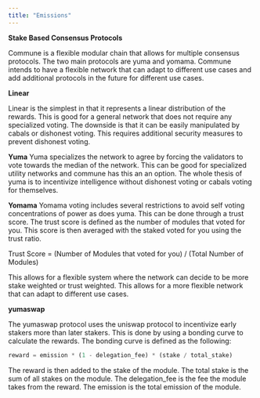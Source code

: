 ```yaml
---
title: "Emissions"
---
```

**Stake Based Consensus Protocols**

Commune is a flexible modular chain that allows for multiple consensus protocols. The two main protocols are yuma and yomama. Commune intends to have a flexible network that can adapt to different use cases and add additional protocols in the future for different use cases.

**Linear**

Linear is the simplest in that it represents a linear distribution of the rewards. This is good for a general network that does not require any specialized voting. The downside is that it can be easily manipulated by cabals or dishonest voting. This requires additional security measures to prevent dishonest voting.

**Yuma**
Yuma specializes the network to agree by forcing the validators to vote towards the median of the network. This can be good for specialized utility networks and commune has this an an option. The whole thesis of yuma is to incentivize intelligence without dishonest voting or cabals voting for themselves. 

**Yomama**
Yomama voting includes several restrictions to avoid self voting concentrations of power as does yuma. This can be done through a trust score. The trust score is defined as the number of modules that voted for you. This score is then averaged with the staked voted for you using the trust ratio. 

Trust Score = (Number of Modules that voted for you) / (Total Number of Modules)

This allows for a flexible system where the network can decide to be more stake weighted or trust weighted. This allows for a more flexible network that can adapt to different use cases.

**yumaswap**

The yumaswap protocol uses the uniswap protocol to incentivize early stakers more than later stakers. This is done by using a bonding curve to calculate the rewards. The bonding curve is defined as the following:

```python
reward = emission * (1 - delegation_fee) * (stake / total_stake)
```

The reward is then added to the stake of the module. The total stake is the sum of all stakes on the module. The delegation_fee is the fee the module takes from the reward. The emission is the total emission of the module.

